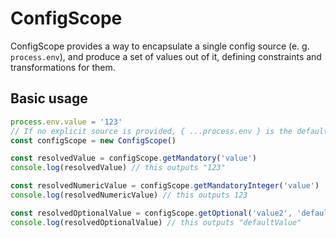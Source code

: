 # ConfigScope

ConfigScope provides a way to encapsulate a single config source (e. g. `process.env`), and produce a set of values out of it, defining constraints and transformations for them.

## Basic usage

```ts
process.env.value = '123'
// If no explicit source is provided, { ...process.env } is the default.
const configScope = new ConfigScope()

const resolvedValue = configScope.getMandatory('value')
console.log(resolvedValue) // this outputs "123"

const resolvedNumericValue = configScope.getMandatoryInteger('value')
console.log(resolvedNumericValue) // this outputs 123

const resolvedOptionalValue = configScope.getOptional('value2', 'defaultValue')
console.log(resolvedOptionalValue) // this outputs "defaultValue"
```
